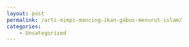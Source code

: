 ```yaml
---
layout: post
permalink: /arti-mimpi-mancing-ikan-gabus-menurut-islam/
categories:
    - Uncategorized
---
```


